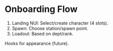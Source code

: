 # Onboarding Flow

1. Landing NUI: Select/create character (4 slots).
2. Spawn: Choose station/spawn point.
3. Loadout: Based on dept/rank.

Hooks for appearance (future).